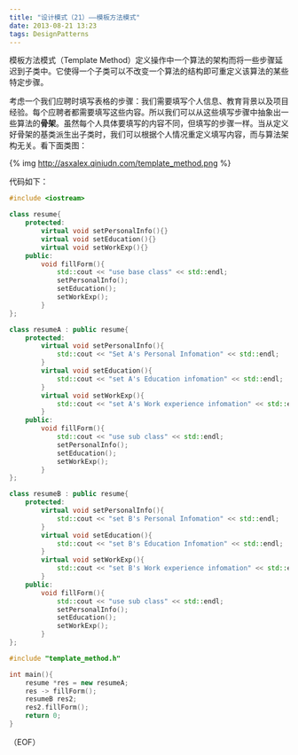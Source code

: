 ```yaml
---
title: "设计模式（21）——模板方法模式"
date: 2013-08-21 13:23
tags: DesignPatterns
---
```

模板方法模式（Template Method）定义操作中一个算法的架构而将一些步骤延迟到子类中。它使得一个子类可以不改变一个算法的结构即可重定义该算法的某些特定步骤。

考虑一个我们应聘时填写表格的步骤：我们需要填写个人信息、教育背景以及项目经验。每个应聘者都需要填写这些内容。所以我们可以从这些填写步骤中抽象出一些算法的**骨架**。虽然每个人具体要填写的内容不同，但填写的步骤一样。当从定义好骨架的基类派生出子类时，我们可以根据个人情况重定义填写内容，而与算法架构无关。<!--more-->看下面类图：

{% img http://asxalex.qiniudn.com/template_method.png %}

代码如下：

```c++ template_method.h
#include <iostream>

class resume{
    protected:
        virtual void setPersonalInfo(){}
        virtual void setEducation(){}
        virtual void setWorkExp(){}
    public:
        void fillForm(){
            std::cout << "use base class" << std::endl;
            setPersonalInfo();
            setEducation();
            setWorkExp();
        }
};

class resumeA : public resume{
    protected:
        virtual void setPersonalInfo(){
            std::cout << "Set A's Personal Infomation" << std::endl;
        }
        virtual void setEducation(){
            std::cout << "set A's Education infomation" << std::endl;
        }
        virtual void setWorkExp(){
            std::cout << "set A's Work experience infomation" << std::endl;
        }
    public:
        void fillForm(){
            std::cout << "use sub class" << std::endl;
            setPersonalInfo();
            setEducation();
            setWorkExp();
        }
};

class resumeB : public resume{
    protected:
        virtual void setPersonalInfo(){
            std::cout << "set B's Personal Infomation" << std::endl;
        }
        virtual void setEducation(){
            std::cout << "set B's Education Infomation" << std::endl;
        }
        virtual void setWorkExp(){
            std::cout << "set B's Work experience infomation" << std::endl;
        }
    public:
        void fillForm(){
            std::cout << "use sub class" << std::endl;
            setPersonalInfo();
            setEducation();
            setWorkExp();
        }
};
```

```c++ template_method.cpp
#include "template_method.h"

int main(){
    resume *res = new resumeA;
    res -> fillForm();
    resumeB res2;
    res2.fillForm();
    return 0;
}
```
（EOF）
